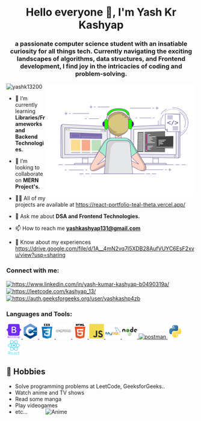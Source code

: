 <h1 align="center">Hello everyone 👋, I'm Yash Kr Kashyap</h1>
<h3 align="center">a passionate computer science student with an insatiable curiosity for all things tech. Currently navigating the exciting landscapes of algorithms, data structures, and Frontend development, I find joy in the intricacies of coding and problem-solving.</h3>
<img align="right" alt="Coding" width="400" src="https://raw.githubusercontent.com/devSouvik/devSouvik/master/gif3.gif">
<!-- <img align="down right" alt="Anime" width="400" src="https://media.giphy.com/media/vXyIMuWbGTMtO/giphy.gif"> -->

<p align="left"> <img src="https://komarev.com/ghpvc/?username=yashk13200&label=Profile%20views&color=0e75b6&style=flat" alt="yashk13200" /> </p>

- 🌱 I’m currently learning **Libraries/Frameworks and Backend Technologies.**

- 👯 I’m looking to collaborate on **MERN Project's.**

- 👨‍💻 All of my projects are available at https://react-portfolio-teal-theta.vercel.app/

- 💬 Ask me about **DSA and Frontend Technologies.**

- 📫 How to reach me **yashkashyap131@gmail.com**

- 📄 Know about my experiences https://drive.google.com/file/d/1A__4mN2vq7I5XDB28AufVUYC6EsF2xvu/view?usp=sharing

<h3 align="left">Connect with me:</h3>
<p align="left">
<a href="https://linkedin.com/in/https://www.linkedin.com/in/yash-kumar-kashyap-b0490319a/" target="blank"><img align="center" src="https://raw.githubusercontent.com/rahuldkjain/github-profile-readme-generator/master/src/images/icons/Social/linked-in-alt.svg" alt="https://www.linkedin.com/in/yash-kumar-kashyap-b0490319a/" height="30" width="40" /></a>
<a href="https://www.leetcode.com/https://leetcode.com/kashyap_13/" target="blank"><img align="center" src="https://raw.githubusercontent.com/rahuldkjain/github-profile-readme-generator/master/src/images/icons/Social/leet-code.svg" alt="https://leetcode.com/kashyap_13/" height="30" width="40" /></a>
<a href="https://auth.geeksforgeeks.org/user/https://auth.geeksforgeeks.org/user/yashkashp4zb" target="blank"><img align="center" src="https://raw.githubusercontent.com/rahuldkjain/github-profile-readme-generator/master/src/images/icons/Social/geeks-for-geeks.svg" alt="https://auth.geeksforgeeks.org/user/yashkashp4zb" height="30" width="40" /></a>
</p>

<h3 align="left">Languages and Tools:</h3>
<p align="left"> <a href="https://getbootstrap.com" target="_blank" rel="noreferrer"> <img src="https://raw.githubusercontent.com/devicons/devicon/master/icons/bootstrap/bootstrap-plain-wordmark.svg" alt="bootstrap" width="40" height="40"/> </a> <a href="https://www.w3schools.com/cpp/" target="_blank" rel="noreferrer"> <img src="https://raw.githubusercontent.com/devicons/devicon/master/icons/cplusplus/cplusplus-original.svg" alt="cplusplus" width="40" height="40"/> </a> <a href="https://www.w3schools.com/css/" target="_blank" rel="noreferrer"> <img src="https://raw.githubusercontent.com/devicons/devicon/master/icons/css3/css3-original-wordmark.svg" alt="css3" width="40" height="40"/> </a> <a href="https://expressjs.com" target="_blank" rel="noreferrer"> <img src="https://raw.githubusercontent.com/devicons/devicon/master/icons/express/express-original-wordmark.svg" alt="express" width="40" height="40"/> </a> <a href="https://www.w3.org/html/" target="_blank" rel="noreferrer"> <img src="https://raw.githubusercontent.com/devicons/devicon/master/icons/html5/html5-original-wordmark.svg" alt="html5" width="40" height="40"/> </a> <a href="https://developer.mozilla.org/en-US/docs/Web/JavaScript" target="_blank" rel="noreferrer"> <img src="https://raw.githubusercontent.com/devicons/devicon/master/icons/javascript/javascript-original.svg" alt="javascript" width="40" height="40"/> </a> <a href="https://www.mysql.com/" target="_blank" rel="noreferrer"> <img src="https://raw.githubusercontent.com/devicons/devicon/master/icons/mysql/mysql-original-wordmark.svg" alt="mysql" width="40" height="40"/> </a> <a href="https://nodejs.org" target="_blank" rel="noreferrer"> <img src="https://raw.githubusercontent.com/devicons/devicon/master/icons/nodejs/nodejs-original-wordmark.svg" alt="nodejs" width="40" height="40"/> </a> <a href="https://postman.com" target="_blank" rel="noreferrer"> <img src="https://www.vectorlogo.zone/logos/getpostman/getpostman-icon.svg" alt="postman" width="40" height="40"/> </a> <a href="https://www.python.org" target="_blank" rel="noreferrer"> <img src="https://raw.githubusercontent.com/devicons/devicon/master/icons/python/python-original.svg" alt="python" width="40" height="40"/> </a> <a href="https://reactjs.org/" target="_blank" rel="noreferrer"> <img src="https://raw.githubusercontent.com/devicons/devicon/master/icons/react/react-original-wordmark.svg" alt="react" width="40" height="40"/> </a> </p>

## 📅 Hobbies
- Solve programming problems at LeetCode, GeeksforGeeks..
- Watch anime and TV shows
- Read some manga
- Play videogames
- etc...
  <img align="right" alt="Anime" width="400" src="https://media.giphy.com/media/vXyIMuWbGTMtO/giphy.gif">
